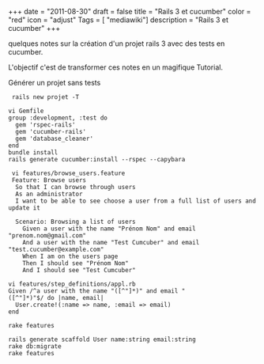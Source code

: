 +++
date = "2011-08-30"
draft = false
title = "Rails 3 et cucumber"
color = "red"
icon = "adjust"
Tags = [ "mediawiki"]
description = "Rails 3 et cucumber"
+++

quelques notes sur la création d'un projet rails 3 avec des tests en
cucumber.

L'objectif c'est de transformer ces notes en un magifique Tutorial.

Générer un projet sans tests

     rails new projet -T

    vi Gemfile
    group :development, :test do
      gem 'rspec-rails'
      gem 'cucumber-rails'
      gem 'database_cleaner'
    end
    bundle install
    rails generate cucumber:install --rspec --capybara

     vi features/browse_users.feature
     Feature: Browse users
      So that I can browse through users
      As an administrator
      I want to be able to see choose a user from a full list of users and update it

      Scenario: Browsing a list of users
        Given a user with the name "Prénom Nom" and email "prenom.nom@gmail.com"
        And a user with the name "Test Cumcuber" and email "test.cucumber@example.com"
        When I am on the users page
        Then I should see "Prénom Nom"
        And I should see "Test Cumcuber"

    vi features/step_definitions/appl.rb
    Given /^a user with the name "([^"]*)" and email "([^"]*)"$/ do |name, email|
      User.create!(:name => name, :email => email)
    end

    rake features

    rails generate scaffold User name:string email:string
    rake db:migrate
    rake features

